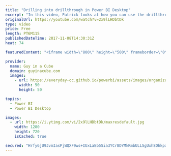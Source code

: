 ```yaml
---
title: "Drilling into drillthrough in Power BI Desktop"
excerpt: "In this video, Patrick looks at how you can use the drillthrough feature within Power BI Desktop. He also looks at how you can drill to multiple fields at the same time. The back image can also be changed and Patrick shows you how to do it!  LET'S CONNECT!  Guy in a Cube -- https://guyinacube.com --"
originalUrl: https://youtube.com/watch?v=2x9lLHDbtDk
type: video
price: Free
length: PT6M11S
publishedDateTime: 2017-11-08T14:30:31Z
heat: 74

featuredContent: "<iframe width=\"800\" height=\"500\" frameborder=\"0\" src=\"https://www.youtube.com/embed/2x9lLHDbtDk\" allow=\"accelerometer; autoplay; encrypted-media; gyroscope; picture-in-picture\" allowfullscreen></iframe>"

provider:
  name: Guy in a Cube
  domain: guyinacube.com
  images:
    - url: https://everyday-cc.github.io/powerbi/assets/images/organizations/guyinacube.com-50x50.jpg
      width: 50
      height: 50

topics:
  - Power BI
  - Power BI Desktop

images:
  - url: https://i.ytimg.com/vi/2x9lLHDbtDk/maxresdefault.jpg
    width: 1280
    height: 720
    isCached: true

secured: "Hrfy6jU9JvmIasPjWQXF9ws+IUxLaEb5Sia3YCr8DYMkKmbULLSgUxh8OhkpaeQRgQaRLqfTEgSJvpKDbR5C366KlyNrdNbIDcGrt/kSSUaVJrXDn8rT4TTWwyw7Fu6B6kt7z0khkaVQ0+ZNfwSHRoeMhQdgcSlwtlVTzJweAs+1JkMvH3fE2nQ/q4wJ8gZjW409TKzJU2AVH22SuX0kAMHA0VsF0vkN4E4Q6KkaDAby9lD28DecOmHiH+SlNFRBnGgGxYr6gAXWZ9mLX+7FoaQ0KrwNivxE6LE/GJfAq/Fx3JYJz8Q2UENPuTuh77H+5KE/eJuOnAFQ32v4SOMBzSulSK3wh+lqipDQlXTZOiKVMY2N0Ah26wgf+AvasBNQ7aNzrMxtYl5U3QW0S2i6SndOnk4ZL+JDHCptOdlkDQnWA+z4d8lxQHtbycS5RUJg;dc9vJTVmkD4eLPK/CqfX6w=="
---
```


